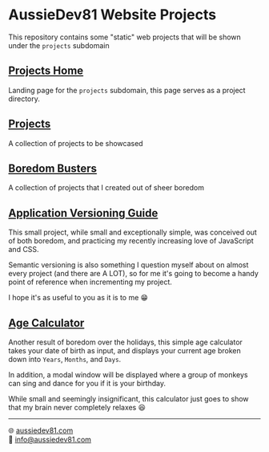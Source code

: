 # AussieDev81 Website Projects
This repository contains some "static" web projects that will be shown under the `projects` subdomain
## [Projects Home](https://projects.aussiedev81.com "https://projects.aussiedev81.com")
Landing page for the `projects` subdomain, this page serves as a project directory.

## [Projects](https://projects.aussiedev81.com/project-portal "https://projects.aussiedev81.com/project-portal")
A collection of projects to be showcased

## [Boredom Busters](https://projects.aussiedev81.com/boredom "https://projects.aussiedev81.com/boredom")
A collection of projects that I created out of sheer boredom


## [Application Versioning Guide](https://projects.aussiedev81.com/versioning-guide "https://projects.aussiedev81.com/versioning-guide")


This small project, while small and exceptionally simple, was conceived out of both boredom, and practicing my recently increasing love of JavaScript and CSS.

Semantic versioning is also something I question myself about on almost every project (and there are A LOT), so for me it's going to become a handy point of reference when incrementing my project.

I hope it's as useful to you as it is to me 😁

## [Age Calculator](https://projects.aussiedev81.com/age-calculator "https://projects.aussiedev81.com/age-calculator")


Another result of boredom over the holidays, this simple age calculator takes your date of birth as input, and displays your current age broken down into `Years`, `Months`, and `Days`.

In addition, a modal window will be displayed where a group of monkeys can sing and dance for you if it is your birthday.

While small and seemingly insignificant, this calculator just goes to show that my brain never completely relaxes 😆

___
🌐 [aussiedev81.com](https://aussiedev81.com/)<br/>
📧 [info@aussiedev81.com](mailto:info@aussiedev81.com)